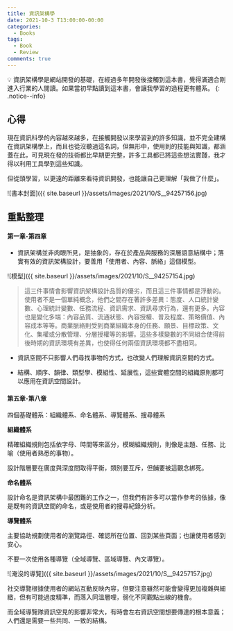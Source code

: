 ```yaml
---
title: 資訊架構學
date: 2021-10-3 T13:00:00-00:00
categories:
  - Books
tags:
  - Book
  - Review
comments: true
---
```


💡  資訊架構學是網站開發的基礎，在經過多年開發後接觸到這本書，覺得滿適合剛進入行業的人閱讀。如果當初早點讀到這本書，會讓我學習的過程更有體系。
{: .notice--info}

## 心得

現在資訊科學的內容越來越多，在接觸開發以來學習到的許多知識，並不完全建構在資訊架構學上，而且也從沒聽過這名詞，但無形中，使用到的技能與知識，都涵蓋在此，可見現在發的技術都比早期更完整，許多工具都已將這些想法實踐，我才得以利用工具學到這些知識。

但從頭學習，以更遠的距離來看待資訊開發，也能讓自己更理解「我做了什麼」。

![書本封面]({{ site.baseurl }}/assets/images/2021/10/S__94257156.jpg)

## 重點整理
#### 第一章-第四章

- 資訊架構並非肉眼所見，是抽象的，存在於產品與服務的深層語意結構中；落實有效的資訊架構設計，要善用「使用者、內容、脈絡」這個模型。

![模型]({{ site.baseurl }}/assets/images/2021/10/S__94257154.jpg)

> 這三件事情會影響資訊架構設計品質的優劣，而且這三件事情都是浮動的。使用者不是一個單純概念，他們之間存在著許多差異：態度、人口統計變數、心理統計變數、任務流程、資訊需求、資訊尋求行為，還有更多。內容也是變化多端：內容品質、流通狀態、內容授權、普及程度、策略價值、內容成本等等。商業脈絡則受到商業組織本身的任務、願景、目標政策、文化、集權或分散管理、分層授權等的影響。這些多樣變數的不同組合使得前後時期的資訊環境有差異，也使得任何兩個資訊環境都不盡相同。

- 資訊空間不只影響人們尋找事物的方式，也改變人們理解資訊空間的方式。

- 結構、順序、韻律、類型學、模組性、延展性，這些實體空間的組織原則都可以應用在資訊空間設計。

#### 第五章-第八章

四個基礎體系：組織體系、命名體系、導覽體系、搜尋體系

**組織體系**

精確組織規則包括依字母、時間等來區分，模糊組織規則，則像是主題、任務、比喻（使用者熟悉的事物）。

設計階層要在廣度與深度間取得平衡，類別要互斥，但餔要被這觀念綁死。

**命名體系**

設計命名是資訊架構中最困難的工作之一，但我們有許多可以當作參考的依據，像是既有的資訊空間的命名，或是使用者的搜尋紀錄分析。

**導覽體系**

主要協助規劃使用者的瀏覽路徑、確認所在位置、回到某些頁面；也讓使用者感到安心。

不要一次使用各種導覽（全域導覽、區域導覽、內文導覽）。

![淹沒的導覽]({{ site.baseurl }}/assets/images/2021/10/S__94257157.jpg)

社交導覽根據使用者的網站互動反映內容，但要注意雖然可能會變得更加複雜與細緻，但有可能過度精準，而落入同溫層哩，弱化不同觀點出線的機會。

而全域導覽隊資訊空見的影響非常大，有時會左右資訊空間想要傳達的根本意義；人們還是需要一些共同、一致的結構。